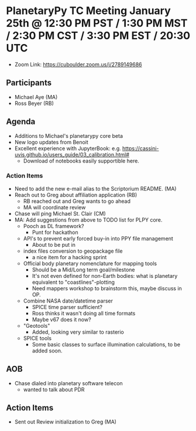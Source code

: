 # PlanetaryPy TC Meeting January 25th @ 12:30 PM PST / 1:30 PM MST / 2:30 PM CST / 3:30 PM EST / 20:30 UTC

* Zoom Link: https://cuboulder.zoom.us/j/2789149686

## Participants

* Michael Aye (MA)
* Ross Beyer (RB)

## Agenda

* Additions to Michael's planetarypy core beta
* New logo updates from Benoit
* Excellent experience with JupyterBook: e.g. https://cassini-uvis.github.io/users_guide/03_calibration.html#
  * Download of notebooks easily supportible here.
 
### Action Items
* Need to add the new e-mail alias to the Scriptorium README. (MA)
* Reach out to Greg about affiliation application (RB)
  * RB reached out and Greg wants to go ahead
  * MA will coordinate review 
* Chase will ping Michael St. Clair (CM)
* MA: Add suggestions from above to TODO list for PLPY core.
  * Pooch as DL framework?
    * Punt for hackathon
  * API's to prevent early forced buy-in into PPY file management
    * About to be put in  
  * index files conversion to geopackage file
    * a nice item for a hacking sprint
  * Official body planetary nomenclature for mapping tools
    * Should be a Mid/Long term goal/milestone
    * It's not even defined for non-Earth bodies: what is planetary equivalent to "coastlines"-plotting
    * Need mappers workshop to brainstorm this, maybe discuss in OP.
  * Combine NASA date/datetime parser
    * SPICE time parser sufficient?
    * Ross thinks it wasn't doing all time formats
    * Maybe v67 does it now?
  * "Geotools"
    * Added, looking very similar to rasterio
  * SPICE tools
    * Some basic classes to surface illumination calculations, to be added soon.

## AOB
  * Chase dialed into planetary software telecon
    * wanted to talk about PDR
 
## Action Items
  * Sent out Review initialization to Greg (MA)
